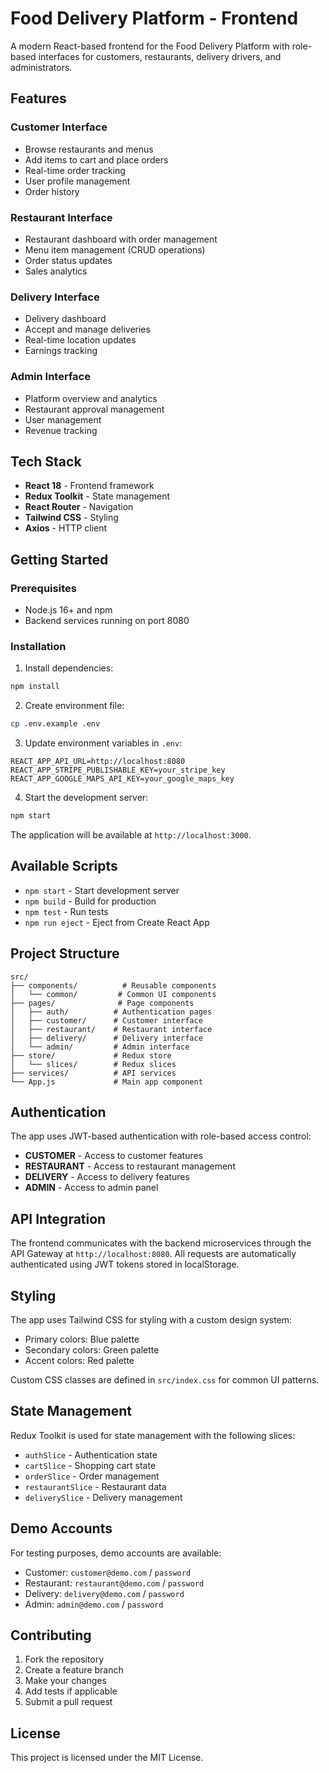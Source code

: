 # Food Delivery Platform - Frontend

A modern React-based frontend for the Food Delivery Platform with role-based interfaces for customers, restaurants, delivery drivers, and administrators.

## Features

### Customer Interface
- Browse restaurants and menus
- Add items to cart and place orders
- Real-time order tracking
- User profile management
- Order history

### Restaurant Interface
- Restaurant dashboard with order management
- Menu item management (CRUD operations)
- Order status updates
- Sales analytics

### Delivery Interface
- Delivery dashboard
- Accept and manage deliveries
- Real-time location updates
- Earnings tracking

### Admin Interface
- Platform overview and analytics
- Restaurant approval management
- User management
- Revenue tracking

## Tech Stack

- **React 18** - Frontend framework
- **Redux Toolkit** - State management
- **React Router** - Navigation
- **Tailwind CSS** - Styling
- **Axios** - HTTP client

## Getting Started

### Prerequisites
- Node.js 16+ and npm
- Backend services running on port 8080

### Installation

1. Install dependencies:
```bash
npm install
```

2. Create environment file:
```bash
cp .env.example .env
```

3. Update environment variables in `.env`:
```
REACT_APP_API_URL=http://localhost:8080
REACT_APP_STRIPE_PUBLISHABLE_KEY=your_stripe_key
REACT_APP_GOOGLE_MAPS_API_KEY=your_google_maps_key
```

4. Start the development server:
```bash
npm start
```

The application will be available at `http://localhost:3000`.

## Available Scripts

- `npm start` - Start development server
- `npm build` - Build for production
- `npm test` - Run tests
- `npm run eject` - Eject from Create React App

## Project Structure

```
src/
├── components/          # Reusable components
│   └── common/         # Common UI components
├── pages/              # Page components
│   ├── auth/          # Authentication pages
│   ├── customer/      # Customer interface
│   ├── restaurant/    # Restaurant interface
│   ├── delivery/      # Delivery interface
│   └── admin/         # Admin interface
├── store/             # Redux store
│   └── slices/        # Redux slices
├── services/          # API services
└── App.js             # Main app component
```

## Authentication

The app uses JWT-based authentication with role-based access control:
- **CUSTOMER** - Access to customer features
- **RESTAURANT** - Access to restaurant management
- **DELIVERY** - Access to delivery features
- **ADMIN** - Access to admin panel

## API Integration

The frontend communicates with the backend microservices through the API Gateway at `http://localhost:8080`. All requests are automatically authenticated using JWT tokens stored in localStorage.

## Styling

The app uses Tailwind CSS for styling with a custom design system:
- Primary colors: Blue palette
- Secondary colors: Green palette
- Accent colors: Red palette

Custom CSS classes are defined in `src/index.css` for common UI patterns.

## State Management

Redux Toolkit is used for state management with the following slices:
- `authSlice` - Authentication state
- `cartSlice` - Shopping cart state
- `orderSlice` - Order management
- `restaurantSlice` - Restaurant data
- `deliverySlice` - Delivery management

## Demo Accounts

For testing purposes, demo accounts are available:
- Customer: `customer@demo.com` / `password`
- Restaurant: `restaurant@demo.com` / `password`
- Delivery: `delivery@demo.com` / `password`
- Admin: `admin@demo.com` / `password`

## Contributing

1. Fork the repository
2. Create a feature branch
3. Make your changes
4. Add tests if applicable
5. Submit a pull request

## License

This project is licensed under the MIT License.
